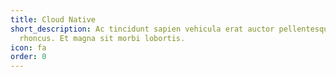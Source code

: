 ```yaml
---
title: Cloud Native
short_description: Ac tincidunt sapien vehicula erat auctor pellentesque
  rhoncus. Et magna sit morbi lobortis.
icon: fa
order: 0
---
```

